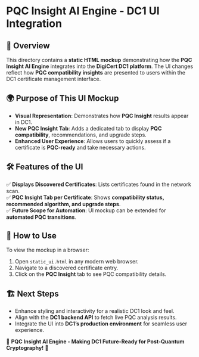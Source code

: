 # PQC Insight AI Engine - DC1 UI Integration

## 📌 Overview
This directory contains a **static HTML mockup** demonstrating how the **PQC Insight AI Engine** integrates into the **DigiCert DC1 platform**. The UI changes reflect how **PQC compatibility insights** are presented to users within the DC1 certificate management interface.

## 🌍 Purpose of This UI Mockup
- **Visual Representation**: Demonstrates how **PQC Insight** results appear in DC1.
- **New PQC Insight Tab**: Adds a dedicated tab to display **PQC compatibility**, recommendations, and upgrade steps.
- **Enhanced User Experience**: Allows users to quickly assess if a certificate is **PQC-ready** and take necessary actions.

## 🛠 Features of the UI
✅ **Displays Discovered Certificates**: Lists certificates found in the network scan.  
✅ **PQC Insight Tab per Certificate**: Shows **compatibility status, recommended algorithm, and upgrade steps**.  
✅ **Future Scope for Automation**: UI mockup can be extended for **automated PQC transitions**.

## 🔗 How to Use
To view the mockup in a browser:
1. Open `static_ui.html` in any modern web browser.
2. Navigate to a discovered certificate entry.
3. Click on the **PQC Insight** tab to see PQC compatibility details.

## 🏗 Next Steps
- Enhance styling and interactivity for a realistic DC1 look and feel.
- Align with the **DC1 backend API** to fetch live PQC analysis results.
- Integrate the UI into **DC1’s production environment** for seamless user experience.

🚀 **PQC Insight AI Engine - Making DC1 Future-Ready for Post-Quantum Cryptography!** 🔐


